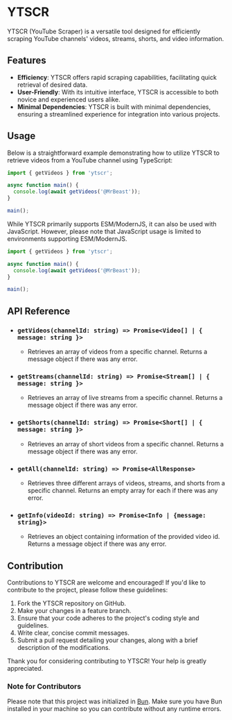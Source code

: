 # YTSCR

YTSCR (YouTube Scraper) is a versatile tool designed for efficiently scraping YouTube channels' videos, streams, shorts, and video information.

## Features

- **Efficiency**: YTSCR offers rapid scraping capabilities, facilitating quick retrieval of desired data.
- **User-Friendly**: With its intuitive interface, YTSCR is accessible to both novice and experienced users alike.
- **Minimal Dependencies**: YTSCR is built with minimal dependencies, ensuring a streamlined experience for integration into various projects.

## Usage

Below is a straightforward example demonstrating how to utilize YTSCR to retrieve videos from a YouTube channel using TypeScript:

```typescript
import { getVideos } from 'ytscr';

async function main() {
  console.log(await getVideos('@MrBeast'));
}

main();
```

While YTSCR primarily supports ESM/ModernJS, it can also be used with JavaScript. However, please note that JavaScript usage is limited to environments supporting ESM/ModernJS.

```javascript
import { getVideos } from 'ytscr';

async function main() {
  console.log(await getVideos('@MrBeast'));
}

main();
```

## API Reference

- ### `getVideos(channelId: string) => Promise<Video[] | { message: string }>`

  - Retrieves an array of videos from a specific channel. Returns a message object if there was any error.

- ### `getStreams(channelId: string) => Promise<Stream[] | { message: string }>`

  - Retrieves an array of live streams from a specific channel. Returns a message object if there was any error.

- ### `getShorts(channelId: string) => Promise<Short[] | { message: string }>`

  - Retrieves an array of short videos from a specific channel. Returns a message object if there was any error.

- ### `getAll(channelId: string) => Promise<AllResponse>`

  - Retrieves three different arrays of videos, streams, and shorts from a specific channel. Returns an empty array for each if there was any error.

- ### `getInfo(videoId: string) => Promise<Info | {message: string}>`
  - Retrieves an object containing information of the provided video id. Returns a message object if there was any error.

## Contribution

Contributions to YTSCR are welcome and encouraged! If you'd like to contribute to the project, please follow these guidelines:

1. Fork the YTSCR repository on GitHub.
2. Make your changes in a feature branch.
3. Ensure that your code adheres to the project's coding style and guidelines.
4. Write clear, concise commit messages.
5. Submit a pull request detailing your changes, along with a brief description of the modifications.

Thank you for considering contributing to YTSCR! Your help is greatly appreciated.

### Note for Contributors

Please note that this project was initialized in [Bun](https://bun.sh). Make sure you have Bun installed in your machine so you can contribute without any runtime errors.
